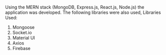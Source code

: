 Using the MERN stack (MongoDB, Express.js, React.js, Node.js) the application was developed. The following libraries were also used,
Libraries Used:
1.	Mongoose
2.	Socket.io
3.	Material UI
4.	Axios
5.	Firebase
